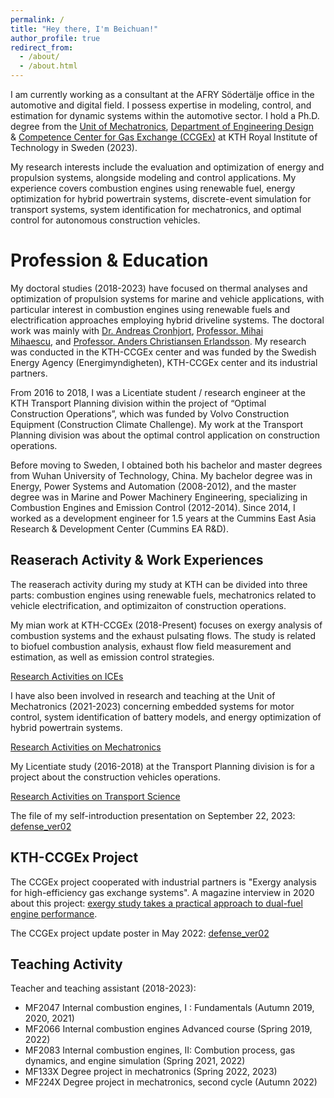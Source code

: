 ```yaml
---
permalink: /
title: "Hey there, I'm Beichuan!"
author_profile: true
redirect_from: 
  - /about/
  - /about.html
---
```


I am currently working as a consultant at the AFRY Södertälje office in the automotive and digital field. I possess expertise in modeling, control, and estimation for dynamic systems within the automotive sector.
I hold a Ph.D. degree from the [Unit of Mechatronics](www.kth.se/mmk/mechatronics), [Department of Engineering Design](www.kth.se/mmk/department-of-machine-design-1.974324) & [Competence Center for Gas Exchange (CCGEx)](www.ccgex.kth.se) at KTH Royal Institute of Technology in Sweden (2023). 

My research interests include the evaluation and optimization of energy and propulsion systems, alongside modeling and control applications. My experience covers combustion engines using renewable fuel, energy optimization for hybrid powertrain systems, discrete-event simulation for transport systems, system identification for mechatronics, and optimal control for autonomous construction vehicles.


Profession & Education
======

My doctoral studies (2018-2023) have focused on thermal analyses and optimization of propulsion systems for marine and vehicle applications, with particular interest in combustion engines using renewable fuels and electrification approaches employing hybrid driveline systems. 
The doctoral work was mainly with [Dr. Andreas Cronhjort](www.kth.se/profile/qwerty), [Professor. Mihai Mihaescu](www.kth.se/profile/mihaescu), and [Professor. Anders Christiansen Erlandsson](scholar.google.se/citations?user=Y5rj2A0AAAAJ&hl=en).
My research was conducted in the KTH-CCGEx center and was funded by the Swedish Energy Agency (Energimyndigheten), KTH-CCGEx center and its industrial partners. 

From 2016 to 2018, I was a Licentiate student / research engineer at the KTH Transport Planning division within the project of “Optimal Construction Operations”, which was funded by Volvo Construction Equipment (Construction Climate Challenge). My work at the Transport Planning division was about the optimal control application on construction operations.

Before moving to Sweden, I obtained both his bachelor and master degrees from Wuhan University of Technology, China. My bachelor degree was in Energy, Power Systems and Automation (2008-2012), and the master degree was in Marine and Power Machinery Engineering, specializing in Combustion Engines and Emission Control (2012-2014). Since 2014, I worked as a development engineer for 1.5 years at the Cummins East Asia Research & Development Center (Cummins EA R&D).

Reaserach Activity & Work Experiences
------

The reaserach activity during my study at KTH can be divided into three parts: combustion engines using renewable fuels, mechatronics related to vehicle electrification, and optimizaiton of construction operations.

My mian work at KTH-CCGEx (2018-Present) focuses on exergy analysis of combustion systems and the exhaust pulsating flows. The study is related to biofuel combustion analysis, exhaust flow field measurement and estimation, as well as emission control strategies.

<a href="https://beichuanh.github.io/beichuan/portfolio/portfolio-1/">Research Activities on ICEs</a>

I have also been involved in research and teaching at the Unit of Mechatronics (2021-2023) concerning embedded systems for motor control, system identification of battery models, and energy optimization of hybrid powertrain systems.

<a href="https://beichuanh.github.io/beichuan/portfolio/portfolio-2/">Research Activities on Mechatronics</a>

My Licentiate study (2016-2018) at the Transport Planning division is for a project about the construction vehicles operations. 

<a href="https://beichuanh.github.io/beichuan/portfolio/portfolio-3/">Research Activities on Transport Science</a>

The file of my self-introduction presentation on September 22, 2023: <a href="https://beichuanh.github.io/beichuan/files/presentation_ver4.pdf" download="beichuan_presentation_09222023.pdf">defense_ver02</a>

KTH-CCGEx Project
------
The CCGEx project cooperated with industrial partners is "Exergy analysis for high-efficiency gas exchange systems". A magazine interview in 2020 about this project: [exergy study takes a practical approach to dual-fuel engine performance](https://www.motorship.com/exergy-study-takes-practical-approach-to-dual-fuel-engine-performance/1370852.article). 

The CCGEx project update poster in May 2022: <a href="https://beichuanh.github.io/beichuan/files/beichuan_2022ccgex_poster03.pdf" download="beichuan_2022ccgex_poster03.pdf">defense_ver02</a>


Teaching Activity
------
Teacher and teaching assistant (2018-2023):

* MF2047 Internal combustion engines, I : Fundamentals (Autumn 2019, 2020, 2021)
* MF2066 Internal combustion engines Advanced course (Spring 2019, 2022)
* MF2083 Internal combustion engines, II: Combution process, gas dynamics, and engine simulation (Spring 2021, 2022)
* MF133X Degree project in mechatronics (Spring 2022, 2023)
* MF224X Degree project in mechatronics, second cycle (Autumn 2022)

